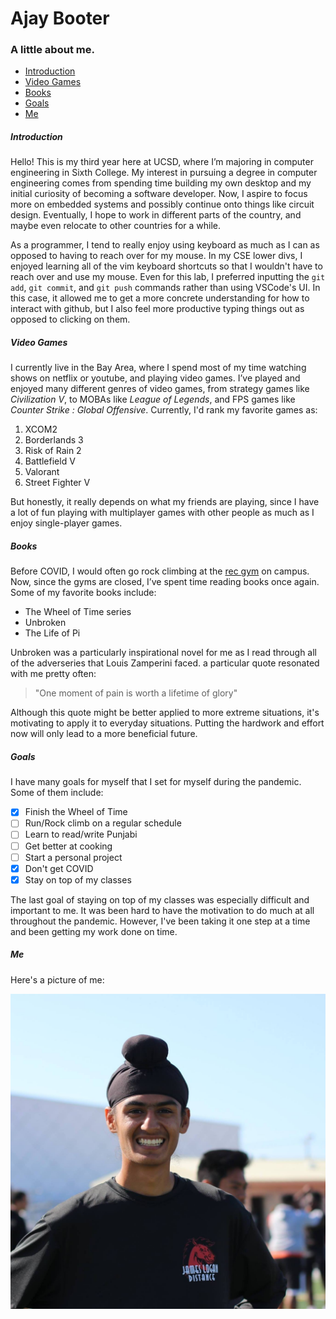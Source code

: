 # Ajay Booter

### A little about me.

- [Introduction](https://github.com/AjayBoot/User_Page/blob/main/index.md#introduction)
- [Video Games](https://github.com/AjayBoot/User_Page/blob/main/index.md#video-games)
- [Books](https://github.com/AjayBoot/User_Page/blob/main/index.md#books)
- [Goals](https://github.com/AjayBoot/User_Page/blob/main/index.md#goals)
- [Me](https://github.com/AjayBoot/User_Page/blob/main/index.md#me)
##### Introduction

Hello! This is my third year here at UCSD, where I’m majoring in computer engineering in Sixth College. My interest in pursuing a degree in computer engineering comes from spending time building my own desktop and my initial curiosity of becoming a software developer. Now, I aspire to focus more on embedded systems and possibly continue onto things like circuit design. Eventually, I hope to work in different parts of the country, and maybe even relocate to other countries for a while.

As a programmer, I tend to really enjoy using keyboard as much as I can as opposed to having to reach over for my mouse. In my CSE lower divs, I enjoyed learning all of the vim keyboard shortcuts so that I wouldn't have to reach over and use my mouse. Even for this lab, I preferred inputting the `git add`, `git commit`, and `git push` commands rather than using VSCode's UI. In this case, it allowed me to get a more concrete understanding for how to interact with github, but I also feel more productive typing things out as opposed to clicking on them.

##### Video Games

I currently live in the Bay Area, where I spend most of my time watching shows on netflix or youtube, and playing video games. I’ve played and enjoyed many different genres of video games, from strategy games like *Civilization V*, to MOBAs like *League of Legends*, and FPS games like *Counter Strike : Global Offensive*. Currently, I'd rank my favorite games as:

1. XCOM2
2. Borderlands 3
3. Risk of Rain 2
4. Battlefield V
5. Valorant
6. Street Fighter V

But honestly, it really depends on what my friends are playing, since I have a lot of fun playing with multiplayer games with other people as much as I enjoy single-player games.

##### Books

Before COVID, I would often go rock climbing at the [rec gym](https://recreation.ucsd.edu/adventures/climbing-center/) on campus. Now, since the gyms are closed, I’ve spent time reading books once again. Some of my favorite books include:

- The Wheel of Time series
- Unbroken
- The Life of Pi

Unbroken was a particularly inspirational novel for me as I read through all of the adverseries that Louis Zamperini faced. a particular quote resonated with me pretty often:

> "One moment of pain is worth a lifetime of glory"

Although this quote might be better applied to more extreme situations, it's motivating to apply it to everyday situations. Putting the hardwork and effort now will only lead to a more beneficial future. 

##### Goals

I have many goals for myself that I set for myself during the pandemic. Some of them include:

- [x] Finish the Wheel of Time
- [ ] Run/Rock climb on a regular schedule
- [ ] Learn to read/write Punjabi
- [ ] Get better at cooking
- [ ] Start a personal project
- [x] Don't get COVID
- [x] Stay on top of my classes

The last goal of staying on top of my classes was especially difficult and important to me. It was been hard to have the motivation to do much at all throughout the pandemic. However, I've been taking it one step at a time and been getting my work done on time. 

##### Me
Here's a picture of me:

![picture](https://github.com/AjayBoot/User_Page/blob/main/me.jpg)
